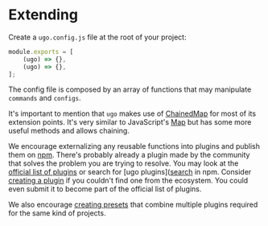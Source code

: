 # Extending

Create a `ugo.config.js` file at the root of your project:

```js
module.exports = [
    (ugo) => {},
    (ugo) => {},
];
```

The config file is composed by an array of functions that may manipulate `commands` and `configs`.

It's important to mention that `ugo` makes use of [ChainedMap](../NodeAPI.md#chainedmap) for most of its extension points.
It's very similar to JavaScript's [Map](https://developer.mozilla.org/en-US/docs/Web/JavaScript/Reference/Global_Objects/Map) but has some more useful methods and allows chaining.

We encourage externalizing any reusable functions into plugins and publish them on [npm](https://www.npmjs.com/).
There's probably already a plugin made by the community that solves the problem you are trying to resolve.
You may look at the [official list of plugins](../../Ecosystem/OfficialPlugins.md) or search for [ugo plugins]([search](https://npms.io/search?q=keywords%3Augo-plugin) in npm.
Consider [creating a plugin](../../Ecosystem/CreatingAPlugin) if you couldn't find one from the ecosystem. You could even submit it to become part of the official list of plugins.

We also encourage [creating presets](../../Ecosystem/CreatingAPreset.md) that combine multiple plugins required for the same kind of projects.
